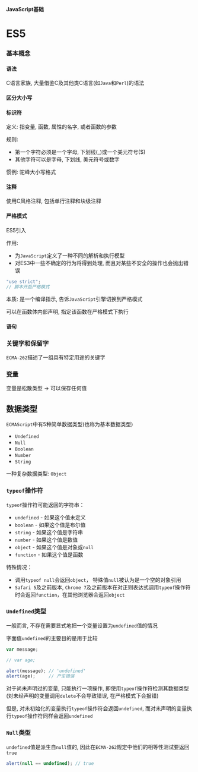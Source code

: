 **JavaScript基础**

# ES5

### 基本概念

#### 语法

C语言家族, 大量借鉴C及其他类C语言(如`Java`和`Perl`)的语法

#### 区分大小写

#### 标识符

定义: 指变量, 函数, 属性的名字, 或者函数的参数

规则: 

- 第一个字符必须是一个字母, 下划线(_)或一个美元符号($)
- 其他字符可以是字母, 下划线, 美元符号或数字

惯例: 驼峰大小写格式

#### 注释

使用C风格注释, 包括单行注释和块级注释

#### 严格模式

ES5引入

作用: 

- 为`JavaScript`定义了一种不同的解析和执行模型
- 对ES3中一些不确定的行为将得到处理, 而且对某些不安全的操作也会抛出错误

```javascript
"use strict";
// 脚本开启严格模式
```

本质: 是一个编译指示, 告诉`JavaScript`引擎切换到严格模式

可以在函数体内部声明, 指定该函数在严格模式下执行

#### 语句



### 关键字和保留字

`ECMA-262`描述了一组具有特定用途的关键字



### 变量

变量是松散类型 -> 可以保存任何值



## 数据类型

`ECMAScript`中有5种简单数据类型(也称为基本数据类型)

- `Undefined`
- `Null`
- `Boolean`
- `Number`
- `String`

一种复杂数据类型: `Object`



### `typeof`操作符

`typeof`操作符可能返回的字符串：

- `undefined` - 如果这个值未定义
- `boolean` - 如果这个值是布尔值
- `string` - 如果这个值是字符串
- `number` - 如果这个值是数值
- `object` - 如果这个值是对象或`null`
- `function` - 如果这个值是函数

特殊情况：

- 调用`typeof null`会返回`object`， 特殊值`null`被认为是一个空的对象引用
- `Safari 5`及之前版本, `Chrome 7`及之前版本在对正则表达式调用`typeof`操作符时会返回`function`，在其他浏览器会返回`object`



### `Undefined`类型

一般而言, 不存在需要显式地把一个变量设置为`undefined`值的情况

字面值`undefined`的主要目的是用于比较
```javascript
var message;

// var age;

alert(message); // 'undefined'
alert(age);     // 产生错误
```
对于尚未声明过的变量, 只能执行一项操作, 即使用`typeof`操作符检测其数据类型(对未经声明的变量调用`delete`不会导致错误, 在严格模式下会报错)

但是, 对未初始化的变量执行`typeof`操作符会返回`undefined`, 而对未声明的变量执行`typeof`操作符同样会返回`undefined`

### `Null`类型

`undefined`值是派生自`null`值的, 因此在`ECMA-262`规定中他们的相等性测试要返回`true`
```javascript
alert(null == undefined); // true
```

